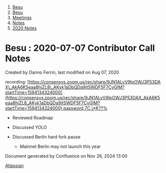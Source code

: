 1. [Besu](index.html)
2. [Besu](Besu_22151173.html)
3. [Meetings](Meetings_22153838.html)
4. [Notes](Notes_22153888.html)
5. [2020 Notes](2020-Notes_22154209.html)

# Besu : 2020-07-07 Contributor Call Notes

Created by Danno Ferrin, last modified on Aug 07, 2020

recording: [https://consensys.zoom.us/rec/share/9JN1ALvV9lpOWJ3P53DAX\_AkA6K5eaa8hiZL8\_AKyk1aDbQDa9itSWDF5F7CvGIM?startTime=1594134324000](https://consensys.zoom.us/rec/share/9JN1ALvV9lpOWJ3P53DAX_AkA6K5eaa8hiZL8_AKyk1aDbQDa9itSWDF5F7CvGIM?startTime=1594134324000) password 7C.\*K??%

- Reviewed Roadmap
- Discussed YOLO
- Discussed Berlin hard fork pause
  
  - Mainnet Berlin may not launch this year

Document generated by Confluence on Nov 26, 2024 13:00

[Atlassian](http://www.atlassian.com/)
